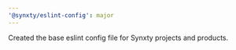 ```yaml
---
'@synxty/eslint-config': major
---
```


Created the base eslint config file for Synxty projects and products.
